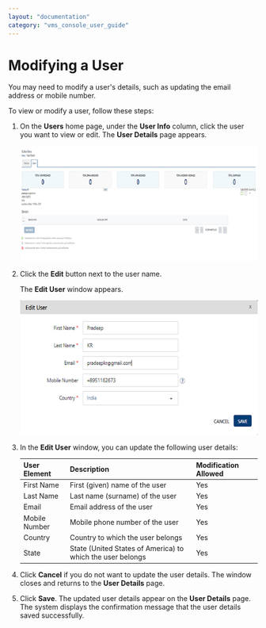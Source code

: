 ```yaml
---
layout: "documentation"
category: "vms_console_user_guide"
---
```

                            


Modifying a User
================

You may need to modify a user's details, such as updating the email address or mobile number.

To view or modify a user, follow these steps:

1.  On the **Users** home page, under the **User Info** column, click the user you want to view or edit. The **User Details** page appears.
    
    ![](../Resources/Images/Overview/Subscribers/Users/userdetails_583x461.png)
    
2.  Click the **Edit** button next to the user name.
    
    The **Edit User** window appears.
    
    ![](../Resources/Images/Overview/Subscribers/Users/edituserwindow_596x336.png)
    
3.  In the **Edit User** window, you can update the following user details:
    
    | User Element | Description | Modification Allowed |
    | --- | --- | --- |
    | First Name | First (given) name of the user | Yes |
    | Last Name | Last name (surname) of the user | Yes |
    | Email | Email address of the user | Yes |
    | Mobile Number | Mobile phone number of the user | Yes |
    | Country | Country to which the user belongs | Yes |
    | State | State (United States of America) to which the user belongs | Yes |
    
4.  Click **Cancel** if you do not want to update the user details. The window closes and returns to the **User Details** page.
5.  Click **Save**. The updated user details appear on the **User Details** page. The system displays the confirmation message that the user details saved successfully.
